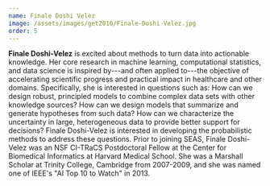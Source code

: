 ```yaml
---
name: Finale Doshi Velez
image: /assets/images/get2016/Finale-Doshi-Velez.jpg
order: 5
---
```


**Finale Doshi-Velez** is excited about methods to turn data into actionable knowledge. Her core research in machine learning, computational statistics, and data science is inspired by---and often applied to---the objective of accelerating scientific progress and practical impact in healthcare and other domains. Specifically, she is interested in questions such as: How can we design robust, principled models to combine complex data sets with other knowledge sources? How can we design models that summarize and generate hypotheses from such data? How can we characterize the uncertainty in large, heterogeneous data to provide better support for decisions? Finale Doshi-Velez is interested in developing the probabilistic methods to address these questions. Prior to joining SEAS, Finale Doshi-Velez was an NSF CI-TRaCS Postdoctoral Fellow at the Center for Biomedical Informatics at Harvard Medical School. She was a Marshall Scholar at Trinity College, Cambridge from 2007-2009, and she was named one of IEEE's "AI Top 10 to Watch" in 2013.
